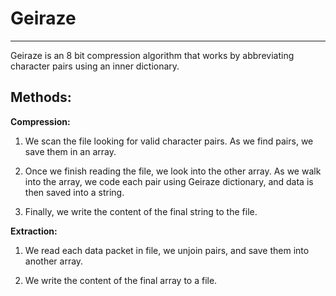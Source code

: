 # Geiraze

---

Geiraze is an 8 bit compression algorithm that works by abbreviating character pairs using an inner dictionary.

## Methods:

**Compression:**

1. We scan the file looking for valid character pairs. As we find pairs, we save them in an array.

2. Once we finish reading the file, we look into the other array. As we walk into the array, we code each pair using Geiraze dictionary, and data is then saved into a string.

3. Finally, we write the content of the final string to the file.

**Extraction:**

1. We read each data packet in file, we unjoin pairs, and save them into another array.

2. We write the content of the final array to a file.
